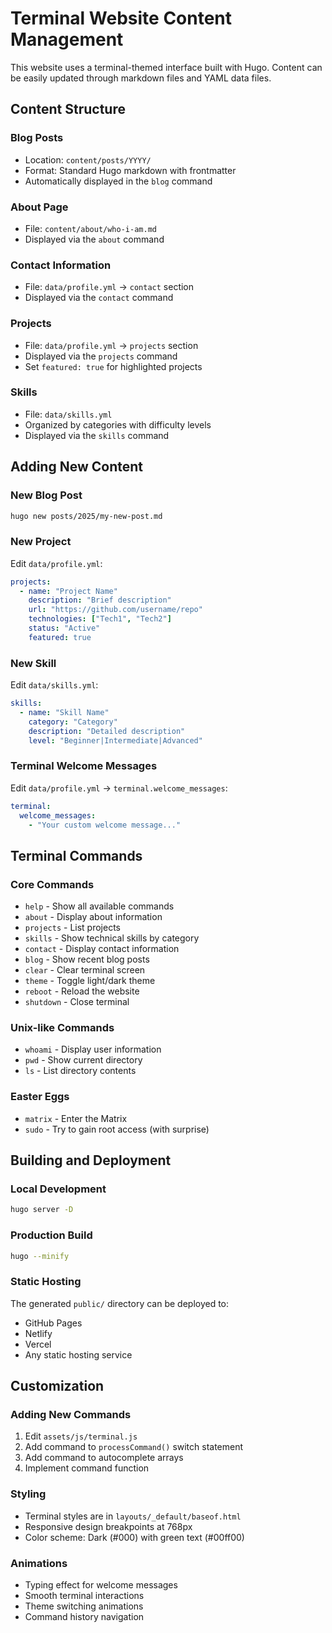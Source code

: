 # Terminal Website Content Management

This website uses a terminal-themed interface built with Hugo. Content can be easily updated through markdown files and YAML data files.

## Content Structure

### Blog Posts
- Location: `content/posts/YYYY/`
- Format: Standard Hugo markdown with frontmatter
- Automatically displayed in the `blog` command

### About Page
- File: `content/about/who-i-am.md`
- Displayed via the `about` command

### Contact Information
- File: `data/profile.yml` → `contact` section
- Displayed via the `contact` command

### Projects
- File: `data/profile.yml` → `projects` section
- Displayed via the `projects` command
- Set `featured: true` for highlighted projects

### Skills
- File: `data/skills.yml`
- Organized by categories with difficulty levels
- Displayed via the `skills` command

## Adding New Content

### New Blog Post
```bash
hugo new posts/2025/my-new-post.md
```

### New Project
Edit `data/profile.yml`:
```yaml
projects:
  - name: "Project Name"
    description: "Brief description"
    url: "https://github.com/username/repo"
    technologies: ["Tech1", "Tech2"]
    status: "Active"
    featured: true
```

### New Skill
Edit `data/skills.yml`:
```yaml
skills:
  - name: "Skill Name"
    category: "Category"
    description: "Detailed description"
    level: "Beginner|Intermediate|Advanced"
```

### Terminal Welcome Messages
Edit `data/profile.yml` → `terminal.welcome_messages`:
```yaml
terminal:
  welcome_messages:
    - "Your custom welcome message..."
```

## Terminal Commands

### Core Commands
- `help` - Show all available commands
- `about` - Display about information
- `projects` - List projects
- `skills` - Show technical skills by category
- `contact` - Display contact information
- `blog` - Show recent blog posts
- `clear` - Clear terminal screen
- `theme` - Toggle light/dark theme
- `reboot` - Reload the website
- `shutdown` - Close terminal

### Unix-like Commands
- `whoami` - Display user information
- `pwd` - Show current directory
- `ls` - List directory contents

### Easter Eggs
- `matrix` - Enter the Matrix
- `sudo` - Try to gain root access (with surprise)

## Building and Deployment

### Local Development
```bash
hugo server -D
```

### Production Build
```bash
hugo --minify
```

### Static Hosting
The generated `public/` directory can be deployed to:
- GitHub Pages
- Netlify
- Vercel
- Any static hosting service

## Customization

### Adding New Commands
1. Edit `assets/js/terminal.js`
2. Add command to `processCommand()` switch statement
3. Add command to autocomplete arrays
4. Implement command function

### Styling
- Terminal styles are in `layouts/_default/baseof.html`
- Responsive design breakpoints at 768px
- Color scheme: Dark (#000) with green text (#00ff00)

### Animations
- Typing effect for welcome messages
- Smooth terminal interactions
- Theme switching animations
- Command history navigation
